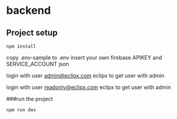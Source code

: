 # backend

## Project setup
```
npm install
```
copy .env-sample to .env
insert your own firebase APIKEY and SERVICE_ACCOUNT json

login with user
admin@eclipx.com
eclipx
to get user with admin

login with user
readonly@eclipx.com
eclipx
to get user with admin

###run the project
```
npm run dev
```